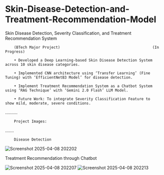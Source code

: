 # Skin-Disease-Detection-and-Treatment-Recommendation-Model

Skin Disease Detection, Severity Classification, and Treatment Recommendation System  

        (BTech Major Project)	                                       (In Progress)
        
        • Developed a Deep Learning-based Skin Disease Detection System across 10 skin disease categories.
        
        • Implemented CNN architecture using ‘Transfer Learning’ (Fine Tuning) with ‘EfficientNetB3 Model’ for disease detection. 
           
        • Implement Treatment Recommendation System as a Chatbot System using ‘RAG Technique’ with ‘Gemini 2.0 Flash’ LLM Model.

        • Future Work: To integrate Severity Classification Feature to show mild, moderate, severe conditions.

..........



        Project Images:


.......

        
        Disease Detection
![Screenshot 2025-04-08 202202](https://github.com/user-attachments/assets/27747dc1-13cf-404f-9c38-610c479ea450)

Treatment Recommendation through Chatbot
        
![Screenshot 2025-04-08 202207](https://github.com/user-attachments/assets/9a005106-5b08-43fe-ac4b-08dfd9d4b34c)
![Screenshot 2025-04-08 202213](https://github.com/user-attachments/assets/080a7d68-5ede-42fc-bbdf-a0441d3c2b33)
